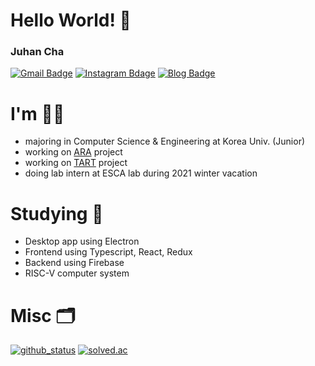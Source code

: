 # Hello World! 👋

### Juhan Cha
[![Gmail Badge](https://img.shields.io/badge/-Gmail-d14836?style=flat-square&logo=Gmail&logoColor=white&link=mailto:hanchaa@gmail.com)](mailto:hanchaa@gmail.com)
[![Instagram Bdage](https://img.shields.io/badge/instagram-e4405f?style=flat-square&logo=instagram&logoColor=white&link=https://www.instagram.com/juhan_dev/)](https://www.instagram.com/juhan_dev)
[![Blog Badge](https://img.shields.io/badge/Blog-black?style=falt-suqre&logo=github&logoColor=white&link=https://github.io/hanchaa)](https://github.io/hanchaa)

# I'm 🙋‍♂️
- majoring in Computer Science & Engineering at Korea Univ. (Junior)
- working on [ARA](https://github.com/ARA-developer/ARA) project
- working on [TART](https://github.com/hyp3rflow/TART) project
- doing lab intern at ESCA lab during 2021 winter vacation

# Studying 📖
- Desktop app using Electron
- Frontend using Typescript, React, Redux
- Backend using Firebase
- RISC-V computer system

# Misc 🗂
[![github_status](https://github-readme-stats.vercel.app/api?username=hanchaa&show_icons=true)](https://github.com/hanchaa)
[![solved.ac](https://github-readme-solvedac.hyp3rflow.vercel.app/api/?handle=hanchaa)](https://solved.ac/hanchaa)

